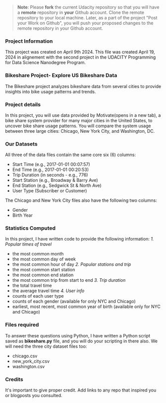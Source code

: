 >**Note**: Please **fork** the current Udacity repository so that you will have a **remote** repository in **your** Github account. Clone the remote repository to your local machine. Later, as a part of the project "Post your Work on Github", you will push your proposed changes to the remote repository in your Github account.

### Project Information
This project was created on April 9th 2024. This file was created April 19, 2024 in alignement with the second project in the UDACITY Programming for Data Science Nanodegree Program.

### Bikeshare Project- Explore US Bikeshare Data 
The Bikeshare project analyzes bikeshare data from several cities to provide insights into bike usage patterns and trends.

### Project details 
In this project, you will use data provided by Motivate(opens in a new tab), a bike share system provider for many major cities in the United States, to uncover bike share usage patterns. You will compare the system usage between three large cities: Chicago, New York City, and Washington, DC.

### Our Datasets
All three of the data files contain the same core six (6) columns:
- Start Time (e.g., 2017-01-01 00:07:57)
- End Time (e.g., 2017-01-01 00:20:53)
- Trip Duration (in seconds - e.g., 776)
- Start Station (e.g., Broadway & Barry Ave)
- End Station (e.g., Sedgwick St & North Ave)
- User Type (Subscriber or Customer)

The Chicago and New York City files also have the following two columns:
- Gender
- Birth Year

### Statistics Computed
In this project, I have written code to provide the following information:
_1. Popular times of travel_
- the most common month
- the most common day of week
- the most common hour of day
_2. Popular stations and trip_
- the most common start station
- the most common end station
- the most common trip from start to end
_3. Trip duration_
- the total travel time
- the average travel time
_4. User info_
- counts of each user type
- counts of each gender (available for only NYC and Chicago)
- earliest, most recent, most common year of birth (available only for NYC and Chicago)

### Files required 
To answer these questions using Python, I have written a Python script saved as **bikeshare.py** file, and you will do your scripting in there also. We will need the three city dataset files too:
* chicago.csv
* new_york_city.csv
* washington.csv


### Credits
It's important to give proper credit. Add links to any repo that inspired you or blogposts you consulted.

